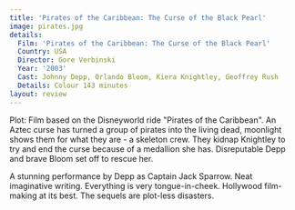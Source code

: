 ```yaml
---
title: 'Pirates of the Caribbean: The Curse of the Black Pearl'
image: pirates.jpg
details:
  Film: 'Pirates of the Caribbean: The Curse of the Black Pearl'
  Country: USA
  Director: Gore Verbinski
  Year: '2003'
  Cast: Johnny Depp, Orlando Bloom, Kiera Knightley, Geoffrey Rush
  Details: Colour 143 minutes
layout: review
---
```

Plot: Film based on the Disneyworld ride "Pirates of the
Caribbean".  An Aztec curse has turned a group of
pirates into the living dead, moonlight shows them
for what they are - a skeleton crew.  They kidnap
Knightley to try and end the curse because of
a medallion she has.  Disreputable Depp and brave
Bloom set off to rescue her.

A stunning performance by Depp as Captain Jack
Sparrow.  Neat imaginative writing.  Everything is
very tongue-in-cheek.  Hollywood film-making at its
best.  The sequels are plot-less disasters.
